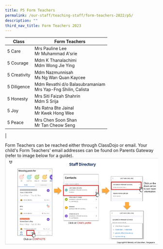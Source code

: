 ```yaml
---
title: P5 Form Teachers
permalink: /our-staff/teaching-staff/form-teachers-2022/p5/
description: ""
third_nav_title: Form Teachers 2023
---
```

| Class| Form Teachers | 
| -------- | -------- |
| 5 Care | Mrs Pauline Lee <br> Mr Muhammad A'srie |
| 5 Courage | Mdm K Thanalachimi <br>Mdm Wong Jie Ying |
| 5 Creativity | Mdm Nazmunnisah <br>Ms Ng Wan Quan Kaycee |
| 5 Diligence | Mdm Revathi d/o Balasubramaniam<br>Mrs Yap-Fng Shilin, Calista |
| 5 Honesty | Mrs Siti Faizah Shahrin <br> Mdm S Srija | 
| 5 Joy | Ms Ratna Bte Jainal <br> Mr Kwek Hong Wee | 
| 5 Peace | Mrs Chen Soon Shan <br>Mr Tan Cheow Seng  | 
|

Form Teachers can be reached either through ClassDojo or email. Your child's Form Teachers' email addresses can be found on Parents Gateway (refer to image below for a guide).
![](/images/PG-contacts2.jpg)